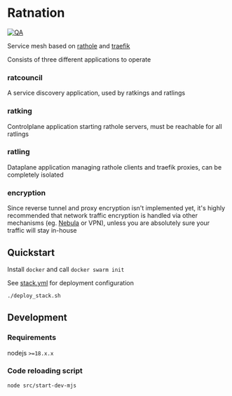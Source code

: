 # Ratnation 

[![QA](https://github.com/firecow/ratnation/actions/workflows/quality-assurance.yml/badge.svg)](https://github.com/firecow/ratnation/actions/workflows/quality-assurance.yml)

Service mesh based on [rathole](https://github.com/rapiz1/rathole) and [traefik](https://github.com/traefik/traefik)

Consists of three different applications to operate

### ratcouncil
A service discovery application, used by ratkings and ratlings

### ratking
Controlplane application starting rathole servers, must be reachable for all ratlings

### ratling
Dataplane application managing rathole clients and traefik proxies, can be completely isolated

### encryption
Since reverse tunnel and proxy encryption isn't implemented yet, it's highly recommended that network traffic encryption is handled via other mechanisms (eg. [Nebula](https://github.com/slackhq/nebula) or VPN), unless you are absolutely sure your traffic will stay in-house


## Quickstart

Install `docker` and call `docker swarm init`

See [stack.yml](./examples/docker-swarm/stack.yml) for deployment configuration

```bash
./deploy_stack.sh
```

## Development

### Requirements
nodejs `>=18.x.x`

### Code reloading script

```
node src/start-dev-mjs
```
